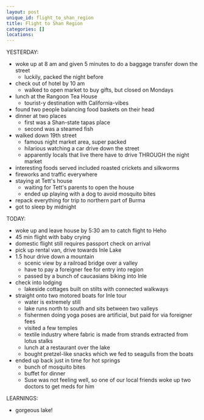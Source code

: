 ```yaml
---
layout: post
unique_id: flight_to_shan_region
title: Flight to Shan Region
categories: []
locations: 
---
```


YESTERDAY:
* woke up at 8 am and given 5 minutes to do a baggage transfer down the street
  * luckily, packed the night before
* check out of hotel by 10 am
  * walked to open market to buy gifts, but closed on Mondays
* lunch at the Rangoon Tea House
  * tourist-y destination with California-vibes
* found two people balancing food baskets on their head
* dinner at two places
  * first was a Shan-state tapas place
  * second was a steamed fish
* walked down 19th street
  * famous night market area, super packed
  * hilarious watching a car drive down the street
  * apparently locals that live there have to drive THROUGH the night market
* interesting foods served included roasted crickets and silkworms
* fireworks and traffic everywhere
* staying at Tett's house
  * waiting for Tett's parents to open the house
  * ended up playing with a dog to avoid mosquito bites
* repack everything for trip to northern part of Burma
* got to sleep by midnight

TODAY:
* woke up and leave house by 5:30 am to catch flight to Heho
* 45 min flight with baby crying
* domestic flight still requires passport check on arrival
* pick up rental van, drive towards Inle Lake
* 1.5 hour drive down a mountain
  * scenic view by a railroad bridge over a valley
  * have to pay a foreigner fee for entry into region
  * passed by a bunch of caucasians biking into Inle
* check into lodging
  * lakeside cottages built on stilts with connected walkways
* straight onto two motored boats for Inle tour
  * water is extremely still
  * lake runs north to south and sits between two valleys
  * fishermen doing yoga poses are artificial, but paid for via foreigner fees
  * visited a few temples
  * textile industry where fabric is made from strands extracted from lotus stalks
  * lunch at a restaurant over the lake
  * bought pretzel-like snacks which we fed to seagulls from the boats
* ended up back just in time for hot springs
  * bunch of mosquito bites
  * buffet for dinner
  * Suse was not feeling well, so one of our local friends woke up two doctors to get meds for him

LEARNINGS:
* gorgeous lake!
